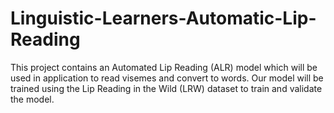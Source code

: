 # Linguistic-Learners-Automatic-Lip-Reading
This project contains an Automated Lip Reading (ALR) model which will be used in application to read visemes and convert to words. Our model will be trained using the Lip Reading in the Wild (LRW) dataset to train and validate the model.
